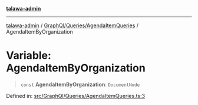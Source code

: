 [**talawa-admin**](../../../../README.md)

***

[talawa-admin](../../../../README.md) / [GraphQl/Queries/AgendaItemQueries](../README.md) / AgendaItemByOrganization

# Variable: AgendaItemByOrganization

> `const` **AgendaItemByOrganization**: `DocumentNode`

Defined in: [src/GraphQl/Queries/AgendaItemQueries.ts:3](https://github.com/gautam-divyanshu/talawa-admin/blob/cfee07d9592eee1569f258baf49181c393e48f1b/src/GraphQl/Queries/AgendaItemQueries.ts#L3)
